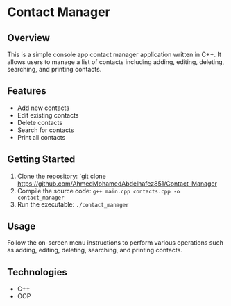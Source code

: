 # Contact Manager

## Overview
This is a simple console app contact manager application written in C++. It allows users to manage a list of contacts including adding, editing, deleting, searching, and printing contacts.

## Features
- Add new contacts
- Edit existing contacts
- Delete contacts
- Search for contacts
- Print all contacts

## Getting Started
1. Clone the repository: `git clone https://github.com/AhmedMohamedAbdelhafez851/Contact_Manager
2. Compile the source code: `g++ main.cpp contacts.cpp -o contact_manager`
3. Run the executable: `./contact_manager`

## Usage
Follow the on-screen menu instructions to perform various operations such as adding, editing, deleting, searching, and printing contacts.
## Technologies 
- C++
- OOP




